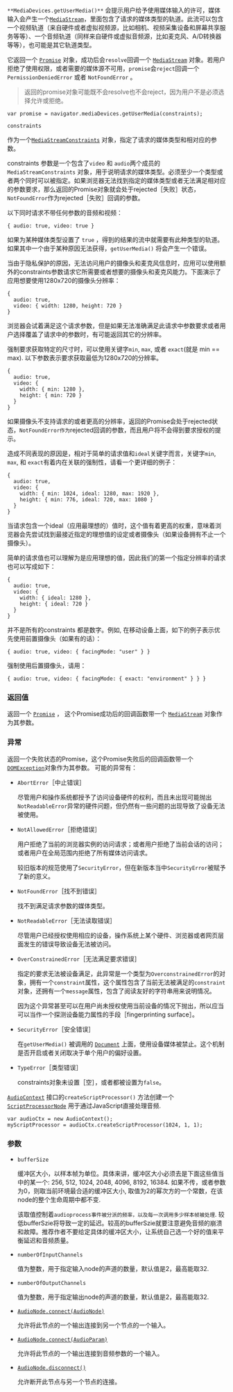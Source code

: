 `**MediaDevices.getUserMedia()**` 会提示用户给予使用媒体输入的许可，媒体输入会产生一个[`MediaStream`](https://developer.mozilla.org/zh-CN/docs/Web/API/MediaStream)，里面包含了请求的媒体类型的轨道。此流可以包含一个视频轨道（来自硬件或者虚拟视频源，比如相机、视频采集设备和屏幕共享服务等等）、一个音频轨道（同样来自硬件或虚拟音频源，比如麦克风、A/D转换器等等），也可能是其它轨道类型。

它返回一个 [`Promise`](https://developer.mozilla.org/zh-CN/docs/Web/JavaScript/Reference/Global_Objects/Promise) 对象，成功后会`resolve`回调一个 [`MediaStream`](https://developer.mozilla.org/zh-CN/docs/Web/API/MediaStream) 对象。若用户拒绝了使用权限，或者需要的媒体源不可用，`promise`会`reject`回调一个  `PermissionDeniedError` 或者 `NotFoundError` 。

> 返回的promise对象可能既不会resolve也不会reject，因为用户不是必须选择允许或拒绝。

```
var promise = navigator.mediaDevices.getUserMedia(constraints);
```

`constraints`

作为一个[`MediaStreamConstraints`](https://developer.mozilla.org/zh-CN/docs/Web/API/MediaStreamConstraints) 对象，指定了请求的媒体类型和相对应的参数。

constraints 参数是一个包含了`video` 和 `audio`两个成员的`MediaStreamConstraints` 对象，用于说明请求的媒体类型。必须至少一个类型或者两个同时可以被指定。如果浏览器无法找到指定的媒体类型或者无法满足相对应的参数要求，那么返回的Promise对象就会处于rejected［失败］状态，`NotFoundError`作为rejected［失败］回调的参数。 

以下同时请求不带任何参数的音频和视频：

```
{ audio: true, video: true }
```

如果为某种媒体类型设置了 `true` ，得到的结果的流中就需要有此种类型的轨道。如果其中一个由于某种原因无法获得，`getUserMedia()` 将会产生一个错误。

当由于隐私保护的原因，无法访问用户的摄像头和麦克风信息时，应用可以使用额外的constraints参数请求它所需要或者想要的摄像头和麦克风能力。下面演示了应用想要使用1280x720的摄像头分辨率：

```
{
  audio: true,
  video: { width: 1280, height: 720 }
}
```

浏览器会试着满足这个请求参数，但是如果无法准确满足此请求中参数要求或者用户选择覆盖了请求中的参数时，有可能返回其它的分辨率。

强制要求获取特定的尺寸时，可以使用关键字`min`, `max`, 或者 `exact`(就是 min == max). 以下参数表示要求获取最低为1280x720的分辨率。

```
{
  audio: true,
  video: {
    width: { min: 1280 },
    height: { min: 720 }
  }
}
```

如果摄像头不支持请求的或者更高的分辨率，返回的Promise会处于rejected状态，`NotFoundError作为`rejected回调的参数，而且用户将不会得到要求授权的提示。

造成不同表现的原因是，相对于简单的请求值和`ideal`关键字而言，关键字`min`, `max`, 和 `exact`有着内在关联的强制性，请看一个更详细的例子：

```
{
  audio: true,
  video: {
    width: { min: 1024, ideal: 1280, max: 1920 },
    height: { min: 776, ideal: 720, max: 1080 }
  }
}
```

当请求包含一个ideal（应用最理想的）值时，这个值有着更高的权重，意味着浏览器会先尝试找到最接近指定的理想值的设定或者摄像头（如果设备拥有不止一个摄像头）。

简单的请求值也可以理解为是应用理想的值，因此我们的第一个指定分辨率的请求也可以写成如下：

```
{
  audio: true,
  video: {
    width: { ideal: 1280 },
    height: { ideal: 720 }
  }
}
```

并不是所有的constraints 都是数字。例如, 在移动设备上面，如下的例子表示优先使用前置摄像头（如果有的话）：

```
{ audio: true, video: { facingMode: "user" } }
```

强制使用后置摄像头，请用：

```
{ audio: true, video: { facingMode: { exact: "environment" } } }
```

### 返回值

返回一个 [`Promise`](https://developer.mozilla.org/zh-CN/docs/Web/JavaScript/Reference/Global_Objects/Promise) ， 这个Promise成功后的回调函数带一个 [`MediaStream`](https://developer.mozilla.org/zh-CN/docs/Web/API/MediaStream) 对象作为其参数。

### 异常

返回一个失败状态的Promise，这个Promise失败后的回调函数带一个[`DOMException`](https://developer.mozilla.org/zh-CN/docs/Web/API/DOMException)对象作为其参数。 可能的异常有：

- `AbortError`［中止错误］

  尽管用户和操作系统都授予了访问设备硬件的权利，而且未出现可能抛出`NotReadableError`异常的硬件问题，但仍然有一些问题的出现导致了设备无法被使用。

- `NotAllowedError`［拒绝错误］

  用户拒绝了当前的浏览器实例的访问请求；或者用户拒绝了当前会话的访问；或者用户在全局范围内拒绝了所有媒体访问请求。

  较旧版本的规范使用了`SecurityError`，但在新版本当中`SecurityError`被赋予了新的意义。

- `NotFoundError`［找不到错误］

  找不到满足请求参数的媒体类型。

- `NotReadableError`［无法读取错误］

  尽管用户已经授权使用相应的设备，操作系统上某个硬件、浏览器或者网页层面发生的错误导致设备无法被访问。

- `OverConstrainedError`［无法满足要求错误］

  指定的要求无法被设备满足，此异常是一个类型为`OverconstrainedError`的对象，拥有一个`constraint`属性，这个属性包含了当前无法被满足的`constraint`对象，还拥有一个`message`属性，包含了阅读友好的字符串用来说明情况。

  因为这个异常甚至可以在用户尚未授权使用当前设备的情况下抛出，所以应当可以当作一个探测设备能力属性的手段［fingerprinting surface］。

- `SecurityError`［安全错误］

  在`getUserMedia()` 被调用的 [`Document`](https://developer.mozilla.org/zh-CN/docs/Web/API/Document) 上面，使用设备媒体被禁止。这个机制是否开启或者关闭取决于单个用户的偏好设置。

- `TypeError`［类型错误］

  constraints对象未设置［空］，或者都被设置为`false`。

[`AudioContext`](https://developer.mozilla.org/zh-CN/docs/Web/API/AudioContext) 接口的`createScriptProcessor()` 方法创建一个[`ScriptProcessorNode`](https://developer.mozilla.org/zh-CN/docs/Web/API/ScriptProcessorNode) 用于通过JavaScript直接处理音频.

```
var audioCtx = new AudioContext();
myScriptProcessor = audioCtx.createScriptProcessor(1024, 1, 1);
```

### 参数

- `bufferSize`

  缓冲区大小，以样本帧为单位。具体来讲，缓冲区大小必须去是下面这些值当中的某一个: 256, 512, 1024, 2048, 4096, 8192, 16384. 如果不传，或者参数为0，则取当前环境最合适的缓冲区大小, 取值为2的幂次方的一个常数，在该node的整个生命周期中都不变.

  该取值控制着`audioprocess事件被分派的频率，以及每一次调用多少样本帧被处理`. 较低bufferSzie将导致一定的延迟。较高的bufferSzie就要注意避免音频的崩溃和故障。推荐作者不要给定具体的缓冲区大小，让系统自己选一个好的值来平衡延迟和音频质量。

- `numberOfInputChannels`

  值为整数，用于指定输入node的声道的数量，默认值是2，最高能取32.

- `numberOfOutputChannels`

  值为整数，用于指定输出node的声道的数量，默认值是2，最高能取32.

- [`AudioNode.connect(AudioNode)`](https://developer.mozilla.org/zh-CN/docs/Web/API/AudioNode/connect(AudioNode))

  允许将此节点的一个输出连接到另一个节点的一个输入。

- [`AudioNode.connect(AudioParam)`](https://developer.mozilla.org/zh-CN/docs/Web/API/AudioNode/connect(AudioParam))

  允许将此节点的一个输出连接到音频参数的一个输入。

- [`AudioNode.disconnect()`](https://developer.mozilla.org/zh-CN/docs/Web/API/AudioNode/disconnect)

  允许断开此节点与另一个节点的连接。

 